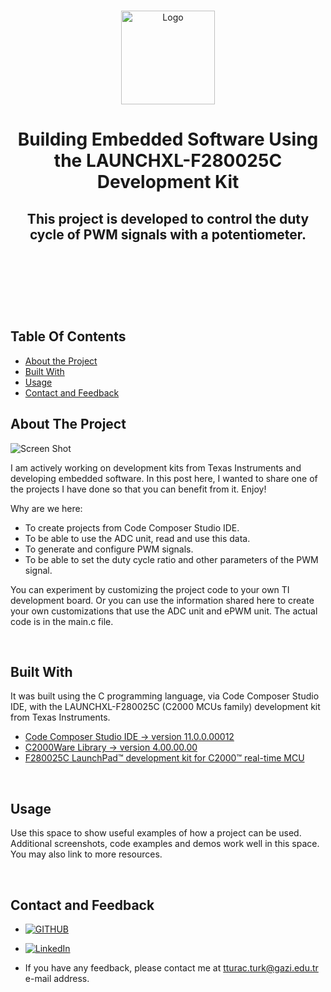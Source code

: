 <br/>
<p align="center">
  <a href="https://github.com/talhaturac/Potentiometer_Control_PWM_Duty">
    <img src="https://www.ti.com/diagrams/ccstudio_ccs_256.jpg" alt="Logo" width="150" height="150">
  </a>

  <h1 align="center">Building Embedded Software Using the LAUNCHXL-F280025C Development Kit</h1>

  <h2 align="center">
    This project is developed to control the duty cycle of PWM signals with a potentiometer.
    <br/>
    <br/>
    <br/>
    <br/>
  </h2>
<br/>


## Table Of Contents

* [About the Project](#about-the-project)
* [Built With](#built-with)
* [Usage](#usage)
* [Contact and Feedback](#contact-and-feedback)

## About The Project

![Screen Shot](images/screenshot.png)

I am actively working on development kits from Texas Instruments and developing embedded software. In this post here, I wanted to share one of the projects I have done so that you can benefit from it. Enjoy!

Why are we here:

* To create projects from Code Composer Studio IDE.
* To be able to use the ADC unit, read and use this data.
* To generate and configure PWM signals.
* To be able to set the duty cycle ratio and other parameters of the PWM signal.

You can experiment by customizing the project code to your own TI development board. Or you can use the information shared here to create your own customizations that use the ADC unit and ePWM unit. The actual code is in the main.c file. 

<br/>

## Built With

It was built using the C programming language, via Code Composer Studio IDE, with the LAUNCHXL-F280025C (C2000 MCUs family) development kit from Texas Instruments.
             

* [Code Composer Studio IDE -> version 11.0.0.00012](https://www.ti.com/tool/download/CCSTUDIO/11.0.0.00012)
* [C2000Ware Library -> version 4.00.00.00](https://www.ti.com/tool/download/C2000WARE/4.00.00.00)
* [F280025C LaunchPad™ development kit for C2000™ real-time MCU](https://www.ti.com/tool/LAUNCHXL-F280025C)


<br/>

## Usage

Use this space to show useful examples of how a project can be used. Additional screenshots, code examples and demos work well in this space. You may also link to more resources.

<br/>

## Contact and Feedback

* [![GITHUB][github.com]][github-url]

* [![LinkedIn][LinkedIn.com]][LinkedIn-url]

* If you have any feedback, please contact me at tturac.turk@gazi.edu.tr e-mail address.
  
[github.com]: https://img.shields.io/badge/GITHUB_PROFILE-181717?style=for-the-badge&logo=github&logoColor=white
[github-url]: https://github.com/talhaturac
[LinkedIn.com]: https://img.shields.io/badge/LINKEDIN_PROFILE-0A66C2?style=for-the-badge&logo=LinkedIn&logoColor=white
[LinkedIn-url]: https://www.linkedin.com/in/talhaturacturk
